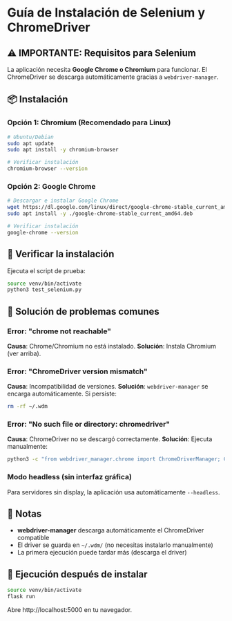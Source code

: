 # Guía de Instalación de Selenium y ChromeDriver

## ⚠️ IMPORTANTE: Requisitos para Selenium

La aplicación necesita **Google Chrome o Chromium** para funcionar. El ChromeDriver se descarga automáticamente gracias a `webdriver-manager`.

## 📦 Instalación

### Opción 1: Chromium (Recomendado para Linux)

```bash
# Ubuntu/Debian
sudo apt update
sudo apt install -y chromium-browser

# Verificar instalación
chromium-browser --version
```

### Opción 2: Google Chrome

```bash
# Descargar e instalar Google Chrome
wget https://dl.google.com/linux/direct/google-chrome-stable_current_amd64.deb
sudo apt install -y ./google-chrome-stable_current_amd64.deb

# Verificar instalación
google-chrome --version
```

## 🧪 Verificar la instalación

Ejecuta el script de prueba:

```bash
source venv/bin/activate
python3 test_selenium.py
```

## 🔧 Solución de problemas comunes

### Error: "chrome not reachable"
**Causa**: Chrome/Chromium no está instalado.
**Solución**: Instala Chromium (ver arriba).

### Error: "ChromeDriver version mismatch"
**Causa**: Incompatibilidad de versiones.
**Solución**: `webdriver-manager` se encarga automáticamente. Si persiste:
```bash
rm -rf ~/.wdm
```

### Error: "No such file or directory: chromedriver"
**Causa**: ChromeDriver no se descargó correctamente.
**Solución**: Ejecuta manualmente:
```bash
python3 -c "from webdriver_manager.chrome import ChromeDriverManager; ChromeDriverManager().install()"
```

### Modo headless (sin interfaz gráfica)
Para servidores sin display, la aplicación usa automáticamente `--headless`.

## 📝 Notas

- **webdriver-manager** descarga automáticamente el ChromeDriver compatible
- El driver se guarda en `~/.wdm/` (no necesitas instalarlo manualmente)
- La primera ejecución puede tardar más (descarga el driver)

## 🚀 Ejecución después de instalar

```bash
source venv/bin/activate
flask run
```

Abre http://localhost:5000 en tu navegador.
